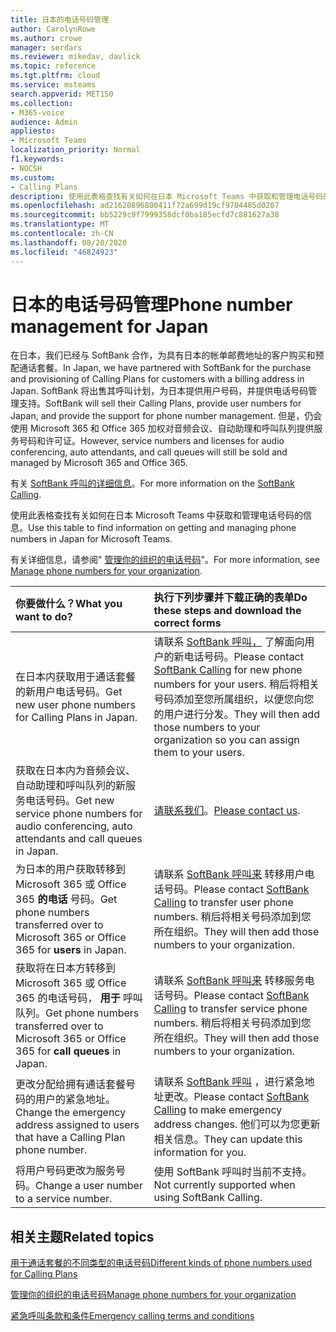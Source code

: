 ```yaml
---
title: 日本的电话号码管理
author: CarolynRowe
ms.author: crowe
manager: serdars
ms.reviewer: mikedav, davlick
ms.topic: reference
ms.tgt.pltfrm: cloud
ms.service: msteams
search.appverid: MET150
ms.collection:
- M365-voice
audience: Admin
appliesto:
- Microsoft Teams
localization_priority: Normal
f1.keywords:
- NOCSH
ms.custom:
- Calling Plans
description: 使用此表格查找有关如何在日本 Microsoft Teams 中获取和管理电话号码的信息。
ms.openlocfilehash: ad21620896800411f72a699d19cf9704485d0207
ms.sourcegitcommit: bb5229c9f7999358dcf0ba185ecfd7c881627a38
ms.translationtype: MT
ms.contentlocale: zh-CN
ms.lasthandoff: 08/20/2020
ms.locfileid: "46824923"
---
```

# <a name="phone-number-management-for-japan"></a><span data-ttu-id="b77f0-103">日本的电话号码管理</span><span class="sxs-lookup"><span data-stu-id="b77f0-103">Phone number management for Japan</span></span>

<span data-ttu-id="b77f0-104">在日本，我们已经与 SoftBank 合作，为具有日本的帐单邮费地址的客户购买和预配通话套餐。</span><span class="sxs-lookup"><span data-stu-id="b77f0-104">In Japan, we have partnered with SoftBank for the purchase and provisioning of Calling Plans for customers with a billing address in Japan.</span></span> <span data-ttu-id="b77f0-105">SoftBank 将出售其呼叫计划，为日本提供用户号码，并提供电话号码管理支持。</span><span class="sxs-lookup"><span data-stu-id="b77f0-105">SoftBank will sell their Calling Plans, provide user numbers for Japan, and provide the support for phone number management.</span></span> <span data-ttu-id="b77f0-106">但是，仍会使用 Microsoft 365 和 Office 365 加权对音频会议、自动助理和呼叫队列提供服务号码和许可证。</span><span class="sxs-lookup"><span data-stu-id="b77f0-106">However, service numbers and licenses for audio conferencing, auto attendants, and call queues will still be sold and managed by Microsoft 365 and Office 365.</span></span>

<span data-ttu-id="b77f0-107">有关 [SoftBank 呼叫的详细信息](https://aka.ms/SoftBankVoicePlan)。</span><span class="sxs-lookup"><span data-stu-id="b77f0-107">For more information on the [SoftBank Calling](https://aka.ms/SoftBankVoicePlan).</span></span>

<span data-ttu-id="b77f0-108">使用此表格查找有关如何在日本 Microsoft Teams 中获取和管理电话号码的信息。</span><span class="sxs-lookup"><span data-stu-id="b77f0-108">Use this table to find information on getting and managing phone numbers in Japan for Microsoft Teams.</span></span>

<span data-ttu-id="b77f0-109">有关详细信息，请参阅"  [管理你的组织的电话号码](manage-phone-numbers-for-your-organization.md)"。</span><span class="sxs-lookup"><span data-stu-id="b77f0-109">For more information, see  [Manage phone numbers for your organization](manage-phone-numbers-for-your-organization.md).</span></span>
  
|<span data-ttu-id="b77f0-110">**你要做什么？**</span><span class="sxs-lookup"><span data-stu-id="b77f0-110">**What you want to do?**</span></span>|<span data-ttu-id="b77f0-111">**执行下列步骤并下载正确的表单**</span><span class="sxs-lookup"><span data-stu-id="b77f0-111">**Do these steps and download the correct forms**</span></span>|
|:-----|:-----|
|<span data-ttu-id="b77f0-112">在日本内获取用于通话套餐的新用户电话号码。</span><span class="sxs-lookup"><span data-stu-id="b77f0-112">Get new user phone numbers for Calling Plans in Japan.</span></span>|<span data-ttu-id="b77f0-113">请联系 [SoftBank 呼叫，](https://aka.ms/SoftBankVoicePlan) 了解面向用户的新电话号码。</span><span class="sxs-lookup"><span data-stu-id="b77f0-113">Please contact [SoftBank Calling](https://aka.ms/SoftBankVoicePlan) for new phone numbers for your users.</span></span> <span data-ttu-id="b77f0-114">稍后将相关号码添加至您所属组织，以便您向您的用户进行分发。</span><span class="sxs-lookup"><span data-stu-id="b77f0-114">They will then add those numbers to your organization so you can assign them to your users.</span></span> <br/>
|<span data-ttu-id="b77f0-115">获取在日本内为音频会议、自动助理和呼叫队列的新服务电话号码。</span><span class="sxs-lookup"><span data-stu-id="b77f0-115">Get new service phone numbers for audio conferencing, auto attendants and call queues in Japan.</span></span>|<span data-ttu-id="b77f0-116">[请联系我们](mailto:ptnapac@microsoft.com)。</span><span class="sxs-lookup"><span data-stu-id="b77f0-116">[Please contact us](mailto:ptnapac@microsoft.com).</span></span>|
|<span data-ttu-id="b77f0-117">为日本的用户获取转移到 Microsoft 365 或 Office 365 **的电话** 号码。</span><span class="sxs-lookup"><span data-stu-id="b77f0-117">Get phone numbers transferred over to Microsoft 365 or Office 365 for **users** in Japan.</span></span>|<span data-ttu-id="b77f0-118">请联系 [SoftBank 呼叫来](https://aka.ms/SoftBankVoicePlan) 转移用户电话号码。</span><span class="sxs-lookup"><span data-stu-id="b77f0-118">Please contact [SoftBank Calling](https://aka.ms/SoftBankVoicePlan) to transfer user phone numbers.</span></span> <span data-ttu-id="b77f0-119">稍后将相关号码添加到您所在组织。</span><span class="sxs-lookup"><span data-stu-id="b77f0-119">They will then add those numbers to your organization.</span></span>  <br/> |
|<span data-ttu-id="b77f0-120">获取将在日本方转移到 Microsoft 365 或 Office 365 的电话号码， **用于** 呼叫队列。</span><span class="sxs-lookup"><span data-stu-id="b77f0-120">Get phone numbers transferred over to Microsoft 365 or Office 365 for **call queues** in Japan.</span></span>|<span data-ttu-id="b77f0-121">请联系 [SoftBank 呼叫来](https://aka.ms/SoftBankVoicePlan) 转移服务电话号码。</span><span class="sxs-lookup"><span data-stu-id="b77f0-121">Please contact [SoftBank Calling](https://aka.ms/SoftBankVoicePlan) to transfer service phone numbers.</span></span> <span data-ttu-id="b77f0-122">稍后将相关号码添加到您所在组织。</span><span class="sxs-lookup"><span data-stu-id="b77f0-122">They will then add those numbers to your organization.</span></span>|
|<span data-ttu-id="b77f0-123">更改分配给拥有通话套餐号码的用户的紧急地址。</span><span class="sxs-lookup"><span data-stu-id="b77f0-123">Change the emergency address assigned to users that have a Calling Plan phone number.</span></span>|<span data-ttu-id="b77f0-124">请联系 [SoftBank 呼叫](https://aka.ms/SoftBankVoicePlan) ，进行紧急地址更改。</span><span class="sxs-lookup"><span data-stu-id="b77f0-124">Please contact [SoftBank Calling](https://aka.ms/SoftBankVoicePlan) to make emergency address changes.</span></span> <span data-ttu-id="b77f0-125">他们可以为您更新相关信息。</span><span class="sxs-lookup"><span data-stu-id="b77f0-125">They can update this information for you.</span></span>|
|<span data-ttu-id="b77f0-126">将用户号码更改为服务号码。</span><span class="sxs-lookup"><span data-stu-id="b77f0-126">Change a user number to a service number.</span></span> |<span data-ttu-id="b77f0-127">使用 SoftBank 呼叫时当前不支持。</span><span class="sxs-lookup"><span data-stu-id="b77f0-127">Not currently supported when using SoftBank Calling.</span></span>

## <a name="related-topics"></a><span data-ttu-id="b77f0-128">相关主题</span><span class="sxs-lookup"><span data-stu-id="b77f0-128">Related topics</span></span>

[<span data-ttu-id="b77f0-129">用于通话套餐的不同类型的电话号码</span><span class="sxs-lookup"><span data-stu-id="b77f0-129">Different kinds of phone numbers used for Calling Plans</span></span>](../different-kinds-of-phone-numbers-used-for-calling-plans.md)

[<span data-ttu-id="b77f0-130">管理你的组织的电话号码</span><span class="sxs-lookup"><span data-stu-id="b77f0-130">Manage phone numbers for your organization</span></span>](manage-phone-numbers-for-your-organization.md)

[<span data-ttu-id="b77f0-131">紧急呼叫条款和条件</span><span class="sxs-lookup"><span data-stu-id="b77f0-131">Emergency calling terms and conditions</span></span>](../emergency-calling-terms-and-conditions.md)
